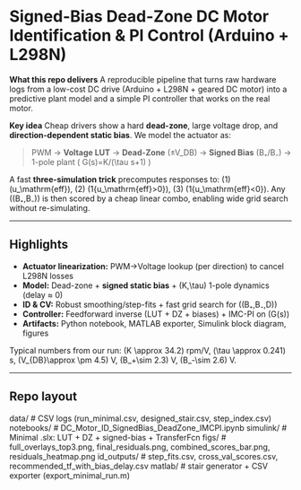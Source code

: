 # Signed-Bias Dead-Zone DC Motor Identification & PI Control (Arduino + L298N)

**What this repo delivers**
A reproducible pipeline that turns raw hardware logs from a low-cost DC drive (Arduino + L298N + geared DC motor) into a predictive plant model and a simple PI controller that works on the real motor.

**Key idea**
Cheap drivers show a hard **dead-zone**, large voltage drop, and **direction-dependent static bias**. We model the actuator as:

> PWM → **Voltage LUT** → **Dead-Zone** (±V_DB) → **Signed Bias** (B₊/B₋) → 1-pole plant \( G(s)=K/(\tau s+1) \)

A fast **three-simulation trick** precomputes responses to: (1) \(u_\mathrm{eff}\), (2) \(1\{u_\mathrm{eff}>0\}\), (3) \(1\{u_\mathrm{eff}<0\}\). Any \((B₊,B₋)\) is then scored by a cheap linear combo, enabling wide grid search without re-simulating.

---

## Highlights
- **Actuator linearization:** PWM→Voltage lookup (per direction) to cancel L298N losses  
- **Model:** Dead-zone + **signed static bias** + \(K,\tau\) 1-pole dynamics (delay ≈ 0)  
- **ID & CV:** Robust smoothing/step-fits + fast grid search for \((B₊,B₋,D)\)  
- **Controller:** Feedforward inverse (LUT + DZ + biases) + IMC-PI on \(G(s)\)  
- **Artifacts:** Python notebook, MATLAB exporter, Simulink block diagram, figures

Typical numbers from our run: \(K \approx 34.2\) rpm/V, \(\tau \approx 0.241\) s, \(V_{DB}\approx \pm 4.5\) V, \(B_+\sim 2.3\) V, \(B_-\sim 2.6\) V.

---

## Repo layout
data/ # CSV logs (run_minimal.csv, designed_stair.csv, step_index.csv)
notebooks/ # DC_Motor_ID_SignedBias_DeadZone_IMCPI.ipynb
simulink/ # Minimal .slx: LUT + DZ + signed-bias + TransferFcn
figs/ # full_overlays_top3.png, final_residuals.png, combined_scores_bar.png, residuals_heatmap.png
id_outputs/ # step_fits.csv, cross_val_scores.csv, recommended_tf_with_bias_delay.csv
matlab/ # stair generator + CSV exporter (export_minimal_run.m)
